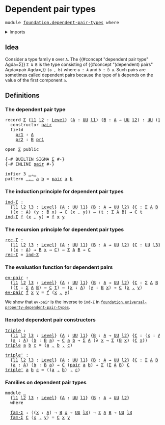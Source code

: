 # Dependent pair types

<pre class="Agda"><a id="33" class="Keyword">module</a> <a id="40" href="foundation.dependent-pair-types.html" class="Module">foundation.dependent-pair-types</a> <a id="72" class="Keyword">where</a>
</pre>
<details><summary>Imports</summary>

<pre class="Agda"><a id="128" class="Keyword">open</a> <a id="133" class="Keyword">import</a> <a id="140" href="foundation.universe-levels.html" class="Module">foundation.universe-levels</a>
</pre>
</details>

## Idea

Consider a type family `B` over `A`. The
{{#concept "dependent pair type" Agda=Σ}} `Σ A B` is the type consisting of
{{#concept "(dependent) pairs" Agda=pair Agda=_,_}} `(a , b)` where `a : A` and
`b : B a`. Such pairs are sometimes called dependent pairs because the type of
`b` depends on the value of the first component `a`.

## Definitions

### The dependent pair type

<pre class="Agda"><a id="576" class="Keyword">record</a> <a id="Σ"></a><a id="583" href="foundation.dependent-pair-types.html#583" class="Record">Σ</a> <a id="585" class="Symbol">{</a><a id="586" href="foundation.dependent-pair-types.html#586" class="Bound">l1</a> <a id="589" href="foundation.dependent-pair-types.html#589" class="Bound">l2</a> <a id="592" class="Symbol">:</a> <a id="594" href="Agda.Primitive.html#742" class="Postulate">Level</a><a id="599" class="Symbol">}</a> <a id="601" class="Symbol">(</a><a id="602" href="foundation.dependent-pair-types.html#602" class="Bound">A</a> <a id="604" class="Symbol">:</a> <a id="606" href="Agda.Primitive.html#388" class="Primitive">UU</a> <a id="609" href="foundation.dependent-pair-types.html#586" class="Bound">l1</a><a id="611" class="Symbol">)</a> <a id="613" class="Symbol">(</a><a id="614" href="foundation.dependent-pair-types.html#614" class="Bound">B</a> <a id="616" class="Symbol">:</a> <a id="618" href="foundation.dependent-pair-types.html#602" class="Bound">A</a> <a id="620" class="Symbol">→</a> <a id="622" href="Agda.Primitive.html#388" class="Primitive">UU</a> <a id="625" href="foundation.dependent-pair-types.html#589" class="Bound">l2</a><a id="627" class="Symbol">)</a> <a id="629" class="Symbol">:</a> <a id="631" href="Agda.Primitive.html#388" class="Primitive">UU</a> <a id="634" class="Symbol">(</a><a id="635" href="foundation.dependent-pair-types.html#586" class="Bound">l1</a> <a id="638" href="Agda.Primitive.html#961" class="Primitive Operator">⊔</a> <a id="640" href="foundation.dependent-pair-types.html#589" class="Bound">l2</a><a id="642" class="Symbol">)</a> <a id="644" class="Keyword">where</a>
  <a id="652" class="Keyword">constructor</a> <a id="pair"></a><a id="664" href="foundation.dependent-pair-types.html#664" class="InductiveConstructor">pair</a>
  <a id="671" class="Keyword">field</a>
    <a id="Σ.pr1"></a><a id="681" href="foundation.dependent-pair-types.html#681" class="Field">pr1</a> <a id="685" class="Symbol">:</a> <a id="687" href="foundation.dependent-pair-types.html#602" class="Bound">A</a>
    <a id="Σ.pr2"></a><a id="693" href="foundation.dependent-pair-types.html#693" class="Field">pr2</a> <a id="697" class="Symbol">:</a> <a id="699" href="foundation.dependent-pair-types.html#614" class="Bound">B</a> <a id="701" href="foundation.dependent-pair-types.html#681" class="Field">pr1</a>

<a id="706" class="Keyword">open</a> <a id="711" href="foundation.dependent-pair-types.html#583" class="Module">Σ</a> <a id="713" class="Keyword">public</a>

<a id="721" class="Symbol">{-#</a> <a id="725" class="Keyword">BUILTIN</a> <a id="733" class="Keyword">SIGMA</a> <a id="739" href="foundation.dependent-pair-types.html#583" class="Record">Σ</a> <a id="741" class="Symbol">#-}</a>
<a id="745" class="Symbol">{-#</a> <a id="749" class="Keyword">INLINE</a> <a id="756" href="foundation.dependent-pair-types.html#664" class="InductiveConstructor">pair</a> <a id="761" class="Symbol">#-}</a>

<a id="766" class="Keyword">infixr</a> <a id="773" class="Number">3</a> <a id="775" href="foundation.dependent-pair-types.html#787" class="InductiveConstructor Operator">_,_</a>
<a id="779" class="Keyword">pattern</a> <a id="_,_"></a><a id="787" href="foundation.dependent-pair-types.html#787" class="InductiveConstructor Operator">_,_</a> <a id="791" href="foundation.dependent-pair-types.html#802" class="Bound">a</a> <a id="793" href="foundation.dependent-pair-types.html#804" class="Bound">b</a> <a id="795" class="Symbol">=</a> <a id="797" href="foundation.dependent-pair-types.html#664" class="InductiveConstructor">pair</a> <a id="802" href="foundation.dependent-pair-types.html#802" class="Bound">a</a> <a id="804" href="foundation.dependent-pair-types.html#804" class="Bound">b</a>
</pre>
### The induction principle for dependent pair types

<pre class="Agda"><a id="ind-Σ"></a><a id="873" href="foundation.dependent-pair-types.html#873" class="Function">ind-Σ</a> <a id="879" class="Symbol">:</a>
  <a id="883" class="Symbol">{</a><a id="884" href="foundation.dependent-pair-types.html#884" class="Bound">l1</a> <a id="887" href="foundation.dependent-pair-types.html#887" class="Bound">l2</a> <a id="890" href="foundation.dependent-pair-types.html#890" class="Bound">l3</a> <a id="893" class="Symbol">:</a> <a id="895" href="Agda.Primitive.html#742" class="Postulate">Level</a><a id="900" class="Symbol">}</a> <a id="902" class="Symbol">{</a><a id="903" href="foundation.dependent-pair-types.html#903" class="Bound">A</a> <a id="905" class="Symbol">:</a> <a id="907" href="Agda.Primitive.html#388" class="Primitive">UU</a> <a id="910" href="foundation.dependent-pair-types.html#884" class="Bound">l1</a><a id="912" class="Symbol">}</a> <a id="914" class="Symbol">{</a><a id="915" href="foundation.dependent-pair-types.html#915" class="Bound">B</a> <a id="917" class="Symbol">:</a> <a id="919" href="foundation.dependent-pair-types.html#903" class="Bound">A</a> <a id="921" class="Symbol">→</a> <a id="923" href="Agda.Primitive.html#388" class="Primitive">UU</a> <a id="926" href="foundation.dependent-pair-types.html#887" class="Bound">l2</a><a id="928" class="Symbol">}</a> <a id="930" class="Symbol">{</a><a id="931" href="foundation.dependent-pair-types.html#931" class="Bound">C</a> <a id="933" class="Symbol">:</a> <a id="935" href="foundation.dependent-pair-types.html#583" class="Record">Σ</a> <a id="937" href="foundation.dependent-pair-types.html#903" class="Bound">A</a> <a id="939" href="foundation.dependent-pair-types.html#915" class="Bound">B</a> <a id="941" class="Symbol">→</a> <a id="943" href="Agda.Primitive.html#388" class="Primitive">UU</a> <a id="946" href="foundation.dependent-pair-types.html#890" class="Bound">l3</a><a id="948" class="Symbol">}</a> <a id="950" class="Symbol">→</a>
  <a id="954" class="Symbol">((</a><a id="956" href="foundation.dependent-pair-types.html#956" class="Bound">x</a> <a id="958" class="Symbol">:</a> <a id="960" href="foundation.dependent-pair-types.html#903" class="Bound">A</a><a id="961" class="Symbol">)</a> <a id="963" class="Symbol">(</a><a id="964" href="foundation.dependent-pair-types.html#964" class="Bound">y</a> <a id="966" class="Symbol">:</a> <a id="968" href="foundation.dependent-pair-types.html#915" class="Bound">B</a> <a id="970" href="foundation.dependent-pair-types.html#956" class="Bound">x</a><a id="971" class="Symbol">)</a> <a id="973" class="Symbol">→</a> <a id="975" href="foundation.dependent-pair-types.html#931" class="Bound">C</a> <a id="977" class="Symbol">(</a><a id="978" href="foundation.dependent-pair-types.html#956" class="Bound">x</a> <a id="980" href="foundation.dependent-pair-types.html#787" class="InductiveConstructor Operator">,</a> <a id="982" href="foundation.dependent-pair-types.html#964" class="Bound">y</a><a id="983" class="Symbol">))</a> <a id="986" class="Symbol">→</a> <a id="988" class="Symbol">(</a><a id="989" href="foundation.dependent-pair-types.html#989" class="Bound">t</a> <a id="991" class="Symbol">:</a> <a id="993" href="foundation.dependent-pair-types.html#583" class="Record">Σ</a> <a id="995" href="foundation.dependent-pair-types.html#903" class="Bound">A</a> <a id="997" href="foundation.dependent-pair-types.html#915" class="Bound">B</a><a id="998" class="Symbol">)</a> <a id="1000" class="Symbol">→</a> <a id="1002" href="foundation.dependent-pair-types.html#931" class="Bound">C</a> <a id="1004" href="foundation.dependent-pair-types.html#989" class="Bound">t</a>
<a id="1006" href="foundation.dependent-pair-types.html#873" class="Function">ind-Σ</a> <a id="1012" href="foundation.dependent-pair-types.html#1012" class="Bound">f</a> <a id="1014" class="Symbol">(</a><a id="1015" href="foundation.dependent-pair-types.html#1015" class="Bound">x</a> <a id="1017" href="foundation.dependent-pair-types.html#787" class="InductiveConstructor Operator">,</a> <a id="1019" href="foundation.dependent-pair-types.html#1019" class="Bound">y</a><a id="1020" class="Symbol">)</a> <a id="1022" class="Symbol">=</a> <a id="1024" href="foundation.dependent-pair-types.html#1012" class="Bound">f</a> <a id="1026" href="foundation.dependent-pair-types.html#1015" class="Bound">x</a> <a id="1028" href="foundation.dependent-pair-types.html#1019" class="Bound">y</a>
</pre>
### The recursion principle for dependent pair types

<pre class="Agda"><a id="rec-Σ"></a><a id="1097" href="foundation.dependent-pair-types.html#1097" class="Function">rec-Σ</a> <a id="1103" class="Symbol">:</a>
  <a id="1107" class="Symbol">{</a><a id="1108" href="foundation.dependent-pair-types.html#1108" class="Bound">l1</a> <a id="1111" href="foundation.dependent-pair-types.html#1111" class="Bound">l2</a> <a id="1114" href="foundation.dependent-pair-types.html#1114" class="Bound">l3</a> <a id="1117" class="Symbol">:</a> <a id="1119" href="Agda.Primitive.html#742" class="Postulate">Level</a><a id="1124" class="Symbol">}</a> <a id="1126" class="Symbol">{</a><a id="1127" href="foundation.dependent-pair-types.html#1127" class="Bound">A</a> <a id="1129" class="Symbol">:</a> <a id="1131" href="Agda.Primitive.html#388" class="Primitive">UU</a> <a id="1134" href="foundation.dependent-pair-types.html#1108" class="Bound">l1</a><a id="1136" class="Symbol">}</a> <a id="1138" class="Symbol">{</a><a id="1139" href="foundation.dependent-pair-types.html#1139" class="Bound">B</a> <a id="1141" class="Symbol">:</a> <a id="1143" href="foundation.dependent-pair-types.html#1127" class="Bound">A</a> <a id="1145" class="Symbol">→</a> <a id="1147" href="Agda.Primitive.html#388" class="Primitive">UU</a> <a id="1150" href="foundation.dependent-pair-types.html#1111" class="Bound">l2</a><a id="1152" class="Symbol">}</a> <a id="1154" class="Symbol">{</a><a id="1155" href="foundation.dependent-pair-types.html#1155" class="Bound">C</a> <a id="1157" class="Symbol">:</a> <a id="1159" href="Agda.Primitive.html#388" class="Primitive">UU</a> <a id="1162" href="foundation.dependent-pair-types.html#1114" class="Bound">l3</a><a id="1164" class="Symbol">}</a> <a id="1166" class="Symbol">→</a>
  <a id="1170" class="Symbol">((</a><a id="1172" href="foundation.dependent-pair-types.html#1172" class="Bound">x</a> <a id="1174" class="Symbol">:</a> <a id="1176" href="foundation.dependent-pair-types.html#1127" class="Bound">A</a><a id="1177" class="Symbol">)</a> <a id="1179" class="Symbol">→</a> <a id="1181" href="foundation.dependent-pair-types.html#1139" class="Bound">B</a> <a id="1183" href="foundation.dependent-pair-types.html#1172" class="Bound">x</a> <a id="1185" class="Symbol">→</a> <a id="1187" href="foundation.dependent-pair-types.html#1155" class="Bound">C</a><a id="1188" class="Symbol">)</a> <a id="1190" class="Symbol">→</a> <a id="1192" href="foundation.dependent-pair-types.html#583" class="Record">Σ</a> <a id="1194" href="foundation.dependent-pair-types.html#1127" class="Bound">A</a> <a id="1196" href="foundation.dependent-pair-types.html#1139" class="Bound">B</a> <a id="1198" class="Symbol">→</a> <a id="1200" href="foundation.dependent-pair-types.html#1155" class="Bound">C</a>
<a id="1202" href="foundation.dependent-pair-types.html#1097" class="Function">rec-Σ</a> <a id="1208" class="Symbol">=</a> <a id="1210" href="foundation.dependent-pair-types.html#873" class="Function">ind-Σ</a>
</pre>
### The evaluation function for dependent pairs

<pre class="Agda"><a id="ev-pair"></a><a id="1278" href="foundation.dependent-pair-types.html#1278" class="Function">ev-pair</a> <a id="1286" class="Symbol">:</a>
  <a id="1290" class="Symbol">{</a><a id="1291" href="foundation.dependent-pair-types.html#1291" class="Bound">l1</a> <a id="1294" href="foundation.dependent-pair-types.html#1294" class="Bound">l2</a> <a id="1297" href="foundation.dependent-pair-types.html#1297" class="Bound">l3</a> <a id="1300" class="Symbol">:</a> <a id="1302" href="Agda.Primitive.html#742" class="Postulate">Level</a><a id="1307" class="Symbol">}</a> <a id="1309" class="Symbol">{</a><a id="1310" href="foundation.dependent-pair-types.html#1310" class="Bound">A</a> <a id="1312" class="Symbol">:</a> <a id="1314" href="Agda.Primitive.html#388" class="Primitive">UU</a> <a id="1317" href="foundation.dependent-pair-types.html#1291" class="Bound">l1</a><a id="1319" class="Symbol">}</a> <a id="1321" class="Symbol">{</a><a id="1322" href="foundation.dependent-pair-types.html#1322" class="Bound">B</a> <a id="1324" class="Symbol">:</a> <a id="1326" href="foundation.dependent-pair-types.html#1310" class="Bound">A</a> <a id="1328" class="Symbol">→</a> <a id="1330" href="Agda.Primitive.html#388" class="Primitive">UU</a> <a id="1333" href="foundation.dependent-pair-types.html#1294" class="Bound">l2</a><a id="1335" class="Symbol">}</a> <a id="1337" class="Symbol">{</a><a id="1338" href="foundation.dependent-pair-types.html#1338" class="Bound">C</a> <a id="1340" class="Symbol">:</a> <a id="1342" href="foundation.dependent-pair-types.html#583" class="Record">Σ</a> <a id="1344" href="foundation.dependent-pair-types.html#1310" class="Bound">A</a> <a id="1346" href="foundation.dependent-pair-types.html#1322" class="Bound">B</a> <a id="1348" class="Symbol">→</a> <a id="1350" href="Agda.Primitive.html#388" class="Primitive">UU</a> <a id="1353" href="foundation.dependent-pair-types.html#1297" class="Bound">l3</a><a id="1355" class="Symbol">}</a> <a id="1357" class="Symbol">→</a>
  <a id="1361" class="Symbol">((</a><a id="1363" href="foundation.dependent-pair-types.html#1363" class="Bound">t</a> <a id="1365" class="Symbol">:</a> <a id="1367" href="foundation.dependent-pair-types.html#583" class="Record">Σ</a> <a id="1369" href="foundation.dependent-pair-types.html#1310" class="Bound">A</a> <a id="1371" href="foundation.dependent-pair-types.html#1322" class="Bound">B</a><a id="1372" class="Symbol">)</a> <a id="1374" class="Symbol">→</a> <a id="1376" href="foundation.dependent-pair-types.html#1338" class="Bound">C</a> <a id="1378" href="foundation.dependent-pair-types.html#1363" class="Bound">t</a><a id="1379" class="Symbol">)</a> <a id="1381" class="Symbol">→</a> <a id="1383" class="Symbol">(</a><a id="1384" href="foundation.dependent-pair-types.html#1384" class="Bound">x</a> <a id="1386" class="Symbol">:</a> <a id="1388" href="foundation.dependent-pair-types.html#1310" class="Bound">A</a><a id="1389" class="Symbol">)</a> <a id="1391" class="Symbol">(</a><a id="1392" href="foundation.dependent-pair-types.html#1392" class="Bound">y</a> <a id="1394" class="Symbol">:</a> <a id="1396" href="foundation.dependent-pair-types.html#1322" class="Bound">B</a> <a id="1398" href="foundation.dependent-pair-types.html#1384" class="Bound">x</a><a id="1399" class="Symbol">)</a> <a id="1401" class="Symbol">→</a> <a id="1403" href="foundation.dependent-pair-types.html#1338" class="Bound">C</a> <a id="1405" class="Symbol">(</a><a id="1406" href="foundation.dependent-pair-types.html#1384" class="Bound">x</a> <a id="1408" href="foundation.dependent-pair-types.html#787" class="InductiveConstructor Operator">,</a> <a id="1410" href="foundation.dependent-pair-types.html#1392" class="Bound">y</a><a id="1411" class="Symbol">)</a>
<a id="1413" href="foundation.dependent-pair-types.html#1278" class="Function">ev-pair</a> <a id="1421" href="foundation.dependent-pair-types.html#1421" class="Bound">f</a> <a id="1423" href="foundation.dependent-pair-types.html#1423" class="Bound">x</a> <a id="1425" href="foundation.dependent-pair-types.html#1425" class="Bound">y</a> <a id="1427" class="Symbol">=</a> <a id="1429" href="foundation.dependent-pair-types.html#1421" class="Bound">f</a> <a id="1431" class="Symbol">(</a><a id="1432" href="foundation.dependent-pair-types.html#1423" class="Bound">x</a> <a id="1434" href="foundation.dependent-pair-types.html#787" class="InductiveConstructor Operator">,</a> <a id="1436" href="foundation.dependent-pair-types.html#1425" class="Bound">y</a><a id="1437" class="Symbol">)</a>
</pre>
We show that `ev-pair` is the inverse to `ind-Σ` in
[`foundation.universal-property-dependent-pair-types`](foundation.universal-property-dependent-pair-types.md).

### Iterated dependent pair constructors

<pre class="Agda"><a id="triple"></a><a id="1658" href="foundation.dependent-pair-types.html#1658" class="Function">triple</a> <a id="1665" class="Symbol">:</a>
  <a id="1669" class="Symbol">{</a><a id="1670" href="foundation.dependent-pair-types.html#1670" class="Bound">l1</a> <a id="1673" href="foundation.dependent-pair-types.html#1673" class="Bound">l2</a> <a id="1676" href="foundation.dependent-pair-types.html#1676" class="Bound">l3</a> <a id="1679" class="Symbol">:</a> <a id="1681" href="Agda.Primitive.html#742" class="Postulate">Level</a><a id="1686" class="Symbol">}</a> <a id="1688" class="Symbol">{</a><a id="1689" href="foundation.dependent-pair-types.html#1689" class="Bound">A</a> <a id="1691" class="Symbol">:</a> <a id="1693" href="Agda.Primitive.html#388" class="Primitive">UU</a> <a id="1696" href="foundation.dependent-pair-types.html#1670" class="Bound">l1</a><a id="1698" class="Symbol">}</a> <a id="1700" class="Symbol">{</a><a id="1701" href="foundation.dependent-pair-types.html#1701" class="Bound">B</a> <a id="1703" class="Symbol">:</a> <a id="1705" href="foundation.dependent-pair-types.html#1689" class="Bound">A</a> <a id="1707" class="Symbol">→</a> <a id="1709" href="Agda.Primitive.html#388" class="Primitive">UU</a> <a id="1712" href="foundation.dependent-pair-types.html#1673" class="Bound">l2</a><a id="1714" class="Symbol">}</a> <a id="1716" class="Symbol">{</a><a id="1717" href="foundation.dependent-pair-types.html#1717" class="Bound">C</a> <a id="1719" class="Symbol">:</a> <a id="1721" class="Symbol">(</a><a id="1722" href="foundation.dependent-pair-types.html#1722" class="Bound">x</a> <a id="1724" class="Symbol">:</a> <a id="1726" href="foundation.dependent-pair-types.html#1689" class="Bound">A</a><a id="1727" class="Symbol">)</a> <a id="1729" class="Symbol">→</a> <a id="1731" href="foundation.dependent-pair-types.html#1701" class="Bound">B</a> <a id="1733" href="foundation.dependent-pair-types.html#1722" class="Bound">x</a> <a id="1735" class="Symbol">→</a> <a id="1737" href="Agda.Primitive.html#388" class="Primitive">UU</a> <a id="1740" href="foundation.dependent-pair-types.html#1676" class="Bound">l3</a><a id="1742" class="Symbol">}</a> <a id="1744" class="Symbol">→</a>
  <a id="1748" class="Symbol">(</a><a id="1749" href="foundation.dependent-pair-types.html#1749" class="Bound">a</a> <a id="1751" class="Symbol">:</a> <a id="1753" href="foundation.dependent-pair-types.html#1689" class="Bound">A</a><a id="1754" class="Symbol">)</a> <a id="1756" class="Symbol">(</a><a id="1757" href="foundation.dependent-pair-types.html#1757" class="Bound">b</a> <a id="1759" class="Symbol">:</a> <a id="1761" href="foundation.dependent-pair-types.html#1701" class="Bound">B</a> <a id="1763" href="foundation.dependent-pair-types.html#1749" class="Bound">a</a><a id="1764" class="Symbol">)</a> <a id="1766" class="Symbol">→</a> <a id="1768" href="foundation.dependent-pair-types.html#1717" class="Bound">C</a> <a id="1770" href="foundation.dependent-pair-types.html#1749" class="Bound">a</a> <a id="1772" href="foundation.dependent-pair-types.html#1757" class="Bound">b</a> <a id="1774" class="Symbol">→</a> <a id="1776" href="foundation.dependent-pair-types.html#583" class="Record">Σ</a> <a id="1778" href="foundation.dependent-pair-types.html#1689" class="Bound">A</a> <a id="1780" class="Symbol">(λ</a> <a id="1783" href="foundation.dependent-pair-types.html#1783" class="Bound">x</a> <a id="1785" class="Symbol">→</a> <a id="1787" href="foundation.dependent-pair-types.html#583" class="Record">Σ</a> <a id="1789" class="Symbol">(</a><a id="1790" href="foundation.dependent-pair-types.html#1701" class="Bound">B</a> <a id="1792" href="foundation.dependent-pair-types.html#1783" class="Bound">x</a><a id="1793" class="Symbol">)</a> <a id="1795" class="Symbol">(</a><a id="1796" href="foundation.dependent-pair-types.html#1717" class="Bound">C</a> <a id="1798" href="foundation.dependent-pair-types.html#1783" class="Bound">x</a><a id="1799" class="Symbol">))</a>
<a id="1802" href="foundation.dependent-pair-types.html#1658" class="Function">triple</a> <a id="1809" href="foundation.dependent-pair-types.html#1809" class="Bound">a</a> <a id="1811" href="foundation.dependent-pair-types.html#1811" class="Bound">b</a> <a id="1813" href="foundation.dependent-pair-types.html#1813" class="Bound">c</a> <a id="1815" class="Symbol">=</a> <a id="1817" class="Symbol">(</a><a id="1818" href="foundation.dependent-pair-types.html#1809" class="Bound">a</a> <a id="1820" href="foundation.dependent-pair-types.html#787" class="InductiveConstructor Operator">,</a> <a id="1822" href="foundation.dependent-pair-types.html#1811" class="Bound">b</a> <a id="1824" href="foundation.dependent-pair-types.html#787" class="InductiveConstructor Operator">,</a> <a id="1826" href="foundation.dependent-pair-types.html#1813" class="Bound">c</a><a id="1827" class="Symbol">)</a>

<a id="triple&#39;"></a><a id="1830" href="foundation.dependent-pair-types.html#1830" class="Function">triple&#39;</a> <a id="1838" class="Symbol">:</a>
  <a id="1842" class="Symbol">{</a><a id="1843" href="foundation.dependent-pair-types.html#1843" class="Bound">l1</a> <a id="1846" href="foundation.dependent-pair-types.html#1846" class="Bound">l2</a> <a id="1849" href="foundation.dependent-pair-types.html#1849" class="Bound">l3</a> <a id="1852" class="Symbol">:</a> <a id="1854" href="Agda.Primitive.html#742" class="Postulate">Level</a><a id="1859" class="Symbol">}</a> <a id="1861" class="Symbol">{</a><a id="1862" href="foundation.dependent-pair-types.html#1862" class="Bound">A</a> <a id="1864" class="Symbol">:</a> <a id="1866" href="Agda.Primitive.html#388" class="Primitive">UU</a> <a id="1869" href="foundation.dependent-pair-types.html#1843" class="Bound">l1</a><a id="1871" class="Symbol">}</a> <a id="1873" class="Symbol">{</a><a id="1874" href="foundation.dependent-pair-types.html#1874" class="Bound">B</a> <a id="1876" class="Symbol">:</a> <a id="1878" href="foundation.dependent-pair-types.html#1862" class="Bound">A</a> <a id="1880" class="Symbol">→</a> <a id="1882" href="Agda.Primitive.html#388" class="Primitive">UU</a> <a id="1885" href="foundation.dependent-pair-types.html#1846" class="Bound">l2</a><a id="1887" class="Symbol">}</a> <a id="1889" class="Symbol">{</a><a id="1890" href="foundation.dependent-pair-types.html#1890" class="Bound">C</a> <a id="1892" class="Symbol">:</a> <a id="1894" href="foundation.dependent-pair-types.html#583" class="Record">Σ</a> <a id="1896" href="foundation.dependent-pair-types.html#1862" class="Bound">A</a> <a id="1898" href="foundation.dependent-pair-types.html#1874" class="Bound">B</a> <a id="1900" class="Symbol">→</a> <a id="1902" href="Agda.Primitive.html#388" class="Primitive">UU</a> <a id="1905" href="foundation.dependent-pair-types.html#1849" class="Bound">l3</a><a id="1907" class="Symbol">}</a> <a id="1909" class="Symbol">→</a>
  <a id="1913" class="Symbol">(</a><a id="1914" href="foundation.dependent-pair-types.html#1914" class="Bound">a</a> <a id="1916" class="Symbol">:</a> <a id="1918" href="foundation.dependent-pair-types.html#1862" class="Bound">A</a><a id="1919" class="Symbol">)</a> <a id="1921" class="Symbol">(</a><a id="1922" href="foundation.dependent-pair-types.html#1922" class="Bound">b</a> <a id="1924" class="Symbol">:</a> <a id="1926" href="foundation.dependent-pair-types.html#1874" class="Bound">B</a> <a id="1928" href="foundation.dependent-pair-types.html#1914" class="Bound">a</a><a id="1929" class="Symbol">)</a> <a id="1931" class="Symbol">→</a> <a id="1933" href="foundation.dependent-pair-types.html#1890" class="Bound">C</a> <a id="1935" class="Symbol">(</a><a id="1936" href="foundation.dependent-pair-types.html#664" class="InductiveConstructor">pair</a> <a id="1941" href="foundation.dependent-pair-types.html#1914" class="Bound">a</a> <a id="1943" href="foundation.dependent-pair-types.html#1922" class="Bound">b</a><a id="1944" class="Symbol">)</a> <a id="1946" class="Symbol">→</a> <a id="1948" href="foundation.dependent-pair-types.html#583" class="Record">Σ</a> <a id="1950" class="Symbol">(</a><a id="1951" href="foundation.dependent-pair-types.html#583" class="Record">Σ</a> <a id="1953" href="foundation.dependent-pair-types.html#1862" class="Bound">A</a> <a id="1955" href="foundation.dependent-pair-types.html#1874" class="Bound">B</a><a id="1956" class="Symbol">)</a> <a id="1958" href="foundation.dependent-pair-types.html#1890" class="Bound">C</a>
<a id="1960" href="foundation.dependent-pair-types.html#1830" class="Function">triple&#39;</a> <a id="1968" href="foundation.dependent-pair-types.html#1968" class="Bound">a</a> <a id="1970" href="foundation.dependent-pair-types.html#1970" class="Bound">b</a> <a id="1972" href="foundation.dependent-pair-types.html#1972" class="Bound">c</a> <a id="1974" class="Symbol">=</a> <a id="1976" class="Symbol">((</a><a id="1978" href="foundation.dependent-pair-types.html#1968" class="Bound">a</a> <a id="1980" href="foundation.dependent-pair-types.html#787" class="InductiveConstructor Operator">,</a> <a id="1982" href="foundation.dependent-pair-types.html#1970" class="Bound">b</a><a id="1983" class="Symbol">)</a> <a id="1985" href="foundation.dependent-pair-types.html#787" class="InductiveConstructor Operator">,</a> <a id="1987" href="foundation.dependent-pair-types.html#1972" class="Bound">c</a><a id="1988" class="Symbol">)</a>
</pre>
### Families on dependent pair types

<pre class="Agda"><a id="2041" class="Keyword">module</a> <a id="2048" href="foundation.dependent-pair-types.html#2048" class="Module">_</a>
  <a id="2052" class="Symbol">{</a><a id="2053" href="foundation.dependent-pair-types.html#2053" class="Bound">l1</a> <a id="2056" href="foundation.dependent-pair-types.html#2056" class="Bound">l2</a> <a id="2059" href="foundation.dependent-pair-types.html#2059" class="Bound">l3</a> <a id="2062" class="Symbol">:</a> <a id="2064" href="Agda.Primitive.html#742" class="Postulate">Level</a><a id="2069" class="Symbol">}</a> <a id="2071" class="Symbol">{</a><a id="2072" href="foundation.dependent-pair-types.html#2072" class="Bound">A</a> <a id="2074" class="Symbol">:</a> <a id="2076" href="Agda.Primitive.html#388" class="Primitive">UU</a> <a id="2079" href="foundation.dependent-pair-types.html#2053" class="Bound">l1</a><a id="2081" class="Symbol">}</a> <a id="2083" class="Symbol">{</a><a id="2084" href="foundation.dependent-pair-types.html#2084" class="Bound">B</a> <a id="2086" class="Symbol">:</a> <a id="2088" href="foundation.dependent-pair-types.html#2072" class="Bound">A</a> <a id="2090" class="Symbol">→</a> <a id="2092" href="Agda.Primitive.html#388" class="Primitive">UU</a> <a id="2095" href="foundation.dependent-pair-types.html#2056" class="Bound">l2</a><a id="2097" class="Symbol">}</a>
  <a id="2101" class="Keyword">where</a>

  <a id="2110" href="foundation.dependent-pair-types.html#2110" class="Function">fam-Σ</a> <a id="2116" class="Symbol">:</a> <a id="2118" class="Symbol">((</a><a id="2120" href="foundation.dependent-pair-types.html#2120" class="Bound">x</a> <a id="2122" class="Symbol">:</a> <a id="2124" href="foundation.dependent-pair-types.html#2072" class="Bound">A</a><a id="2125" class="Symbol">)</a> <a id="2127" class="Symbol">→</a> <a id="2129" href="foundation.dependent-pair-types.html#2084" class="Bound">B</a> <a id="2131" href="foundation.dependent-pair-types.html#2120" class="Bound">x</a> <a id="2133" class="Symbol">→</a> <a id="2135" href="Agda.Primitive.html#388" class="Primitive">UU</a> <a id="2138" href="foundation.dependent-pair-types.html#2059" class="Bound">l3</a><a id="2140" class="Symbol">)</a> <a id="2142" class="Symbol">→</a> <a id="2144" href="foundation.dependent-pair-types.html#583" class="Record">Σ</a> <a id="2146" href="foundation.dependent-pair-types.html#2072" class="Bound">A</a> <a id="2148" href="foundation.dependent-pair-types.html#2084" class="Bound">B</a> <a id="2150" class="Symbol">→</a> <a id="2152" href="Agda.Primitive.html#388" class="Primitive">UU</a> <a id="2155" href="foundation.dependent-pair-types.html#2059" class="Bound">l3</a>
  <a id="2160" href="foundation.dependent-pair-types.html#2110" class="Function">fam-Σ</a> <a id="2166" href="foundation.dependent-pair-types.html#2166" class="Bound">C</a> <a id="2168" class="Symbol">(</a><a id="2169" href="foundation.dependent-pair-types.html#2169" class="Bound">x</a> <a id="2171" href="foundation.dependent-pair-types.html#787" class="InductiveConstructor Operator">,</a> <a id="2173" href="foundation.dependent-pair-types.html#2173" class="Bound">y</a><a id="2174" class="Symbol">)</a> <a id="2176" class="Symbol">=</a> <a id="2178" href="foundation.dependent-pair-types.html#2166" class="Bound">C</a> <a id="2180" href="foundation.dependent-pair-types.html#2169" class="Bound">x</a> <a id="2182" href="foundation.dependent-pair-types.html#2173" class="Bound">y</a>
</pre>